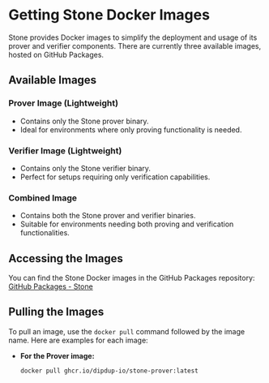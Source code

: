 # Getting Stone Docker Images

Stone provides Docker images to simplify the deployment and usage of its prover and verifier components. There are currently three available images, hosted on GitHub Packages.

## Available Images

### Prover Image (Lightweight)
- Contains only the Stone prover binary.
- Ideal for environments where only proving functionality is needed.

### Verifier Image (Lightweight)
- Contains only the Stone verifier binary.
- Perfect for setups requiring only verification capabilities.

### Combined Image
- Contains both the Stone prover and verifier binaries.
- Suitable for environments needing both proving and verification functionalities.

## Accessing the Images

You can find the Stone Docker images in the GitHub Packages repository:  
[GitHub Packages - Stone](https://github.com/orgs/dipdup-io/packages?repo_name=stone-packaging)

## Pulling the Images

To pull an image, use the `docker pull` command followed by the image name. Here are examples for each image:

- **For the Prover image:**
  ```bash
  docker pull ghcr.io/dipdup-io/stone-prover:latest
